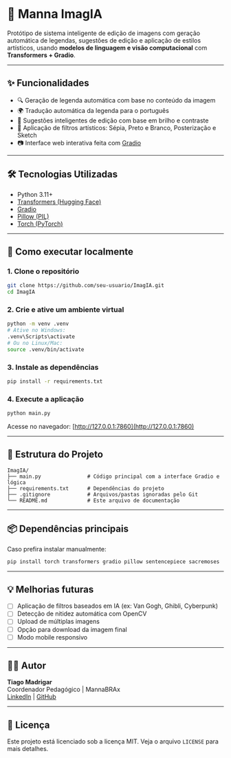 # 🧠 Manna ImagIA

Protótipo de sistema inteligente de edição de imagens com geração automática de legendas, sugestões de edição e aplicação de estilos artísticos, usando **modelos de linguagem e visão computacional** com **Transformers + Gradio**.

---

## ✨ Funcionalidades

- 🔍 Geração de legenda automática com base no conteúdo da imagem
- 🌍 Tradução automática da legenda para o português
- 🧠 Sugestões inteligentes de edição com base em brilho e contraste
- 🎨 Aplicação de filtros artísticos: Sépia, Preto e Branco, Posterização e Sketch
- 📷 Interface web interativa feita com [Gradio](https://gradio.app)

---

## 🛠️ Tecnologias Utilizadas

- Python 3.11+
- [Transformers (Hugging Face)](https://huggingface.co/docs/transformers/)
- [Gradio](https://gradio.app)
- [Pillow (PIL)](https://python-pillow.org/)
- [Torch (PyTorch)](https://pytorch.org)

---

## 🚀 Como executar localmente

### 1. Clone o repositório

```bash
git clone https://github.com/seu-usuario/ImagIA.git
cd ImagIA
```

### 2. Crie e ative um ambiente virtual

```bash
python -m venv .venv
# Ative no Windows:
.venv\Scripts\activate
# Ou no Linux/Mac:
source .venv/bin/activate
```

### 3. Instale as dependências

```bash
pip install -r requirements.txt
```

### 4. Execute a aplicação

```bash
python main.py
```

Acesse no navegador: [http://127.0.0.1:7860](http://127.0.0.1:7860)

---

## 📁 Estrutura do Projeto

```
ImagIA/
├── main.py               # Código principal com a interface Gradio e lógica
├── requirements.txt      # Dependências do projeto
├── .gitignore            # Arquivos/pastas ignoradas pelo Git
└── README.md             # Este arquivo de documentação
```

---

## 📦 Dependências principais

Caso prefira instalar manualmente:

```bash
pip install torch transformers gradio pillow sentencepiece sacremoses
```

---

## 💡 Melhorias futuras

- [ ] Aplicação de filtros baseados em IA (ex: Van Gogh, Ghibli, Cyberpunk)
- [ ] Detecção de nitidez automática com OpenCV
- [ ] Upload de múltiplas imagens
- [ ] Opção para download da imagem final
- [ ] Modo mobile responsivo

---

## 🧑‍💻 Autor

**Tiago Madrigar**  
Coordenador Pedagógico | MannaBRAx  
[LinkedIn](https://www.linkedin.com) | [GitHub](https://github.com/seu-usuario)

---

## 📄 Licença

Este projeto está licenciado sob a licença MIT. Veja o arquivo `LICENSE` para mais detalhes.
